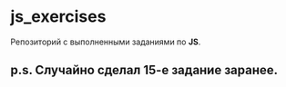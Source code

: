 # js_exercises

Репозиторий с выполненными заданиями по <b>JS</b>.

## p.s. Случайно сделал 15-е задание заранее.
